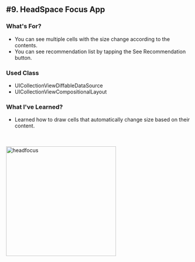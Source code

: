 ## #9. HeadSpace Focus App

### What's For?
- You can see multiple cells with the size change according to the contents.
- You can see recommendation list by tapping the See Recommendation button.

### Used Class
- UICollectionViewDiffableDataSource
- UICollectionViewCompositionalLayout

### What I've Learned?
- Learned how to draw cells that automatically change size based on their content.

<br><br>
<img width="300" alt="headfocus" src="https://user-images.githubusercontent.com/16066576/195497881-8297002b-4357-4cfc-af63-9807d808fc9f.gif">
